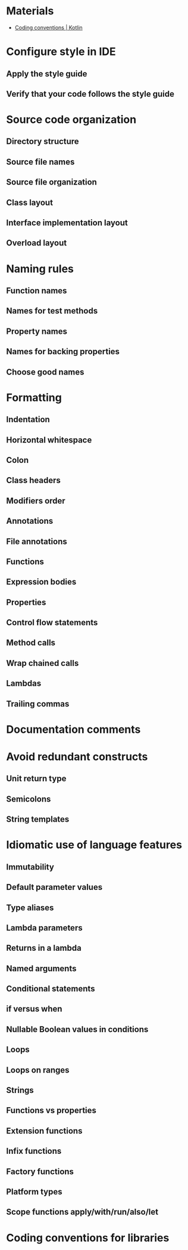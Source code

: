 # Materials

* [Coding conventions | Kotlin](https://kotlinlang.org/docs/coding-conventions.html)

# Configure style in IDE
## Apply the style guide
## Verify that your code follows the style guide
# Source code organization
## Directory structure
## Source file names
## Source file organization
## Class layout
## Interface implementation layout
## Overload layout
# Naming rules
## Function names
## Names for test methods
## Property names
## Names for backing properties
## Choose good names
# Formatting
## Indentation
## Horizontal whitespace
## Colon
## Class headers
## Modifiers order
## Annotations
## File annotations
## Functions
## Expression bodies
## Properties
## Control flow statements
## Method calls
## Wrap chained calls
## Lambdas
## Trailing commas
# Documentation comments
# Avoid redundant constructs
## Unit return type
## Semicolons
## String templates
# Idiomatic use of language features
## Immutability
## Default parameter values
## Type aliases
## Lambda parameters
## Returns in a lambda
## Named arguments
## Conditional statements
## if versus when
## Nullable Boolean values in conditions
## Loops
## Loops on ranges
## Strings
## Functions vs properties
## Extension functions
## Infix functions
## Factory functions
## Platform types
## Scope functions apply/with/run/also/let
# Coding conventions for libraries


